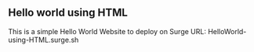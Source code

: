## Hello world using HTML
 This is a simple Hello World Website to deploy on Surge
 URL: HelloWorld-using-HTML.surge.sh
